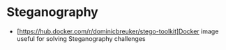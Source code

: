 # Steganography

 - [https://hub.docker.com/r/dominicbreuker/stego-toolkit]Docker image useful for solving Steganography challenges
